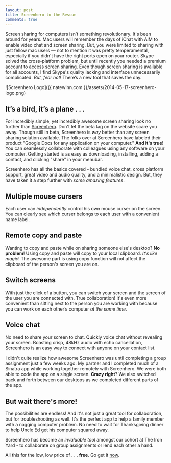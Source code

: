 ```yaml
---
layout: post
title: Screenhero to the Rescue
comments: true
---
```


Screen sharing for computers isn’t something revolutionary. It's been around for years. Mac users will remember the days of iChat with AIM to enable video chat and screen sharing. But, you were limited to sharing with just fellow mac users — not to mention it was pretty temperamental, especially if you didn't have the right ports open on your router. Skype solved the cross-platform problem, but until recently you needed a premium account to access screen sharing. Even though screen sharing is available for all accounts, I find Skype's quality lacking and interface unnecessarily complicated. *But, fear not*! There’s a new tool that saves the day. 

<img>![Screenhero Logo]({{ natewinn.com }}/assets/2014-05-17-screenhero-logo.png)</img>

## It’s a bird, it’s a plane . . .
For incredibly simple, yet incredibly awesome screen sharing look no further than [Screenhero](http://screenhero.com/). Don't let the beta tag on the website scare you away. Though still in beta, Screenhero is *way* better than any screen sharing solution available. The folks over at Screenhero have labeled their product "Google Docs for any application on your computer." **And it's true**! You can seamlessly collaborate with colleagues using any software on your computer. Getting started is as easy as downloading, installing, adding a contact, and clicking "share" in your menubar. 

Screenhero has all the basics covered - bundled voice chat, cross platform support, great video and audio quality, and a minimalistic design. But, they have taken it a step further with *some amazing features*.

## Multiple mouse cursers
Each user can *independently* control his own mouse curser on the screen. You can clearly see which curser belongs to each user with a convenient name label.
 
## Remote copy and paste
Wanting to copy and paste while on sharing someone else's desktop? **No problem**! Using copy and paste will copy to your local clipboard. *It's like magic*! The awesome part is using copy function will not affect the clipboard of the person's screen you are on. 

## Switch screens
With just the click of a button, you can switch your screen and the screen of the user you are connected with. True collaboration! It's even more convenient than sitting next to the person you are working with because you can work on each other’s computer *at the same time*.

## Voice chat
No need to share your screen to chat. Quickly voice chat without revealing your screen. Boasting crisp, 48kHz audio with echo cancellation, Screenhero is an easy way to connect with anyone on your contact list.

I didn't quite realize how awesome Screenhero was until completing a group assignment just a few weeks ago. My partner and I completed much of a Sinatra app while working together remotely with Screenhero. We were both able to code the app on a single screen. **Crazy right**? We also switched back and forth between our desktops as we completed different parts of the app. 

## But wait there's more!
The possibilities are endless! And it's not just a great tool for collaboration, but for troubleshooting as well. It's the perfect app to help a family member with a nagging computer problem. No need to wait for Thanksgiving dinner to help Uncle Ed get his computer squared away. 

Screenhero has become an *invaluable tool* amongst our cohort at The Iron Yard - to collaborate on group assignments or lend each other a hand.

All this for the low, low price of . . . **free**. Go get it [now](http://screenhero.com/download.html).